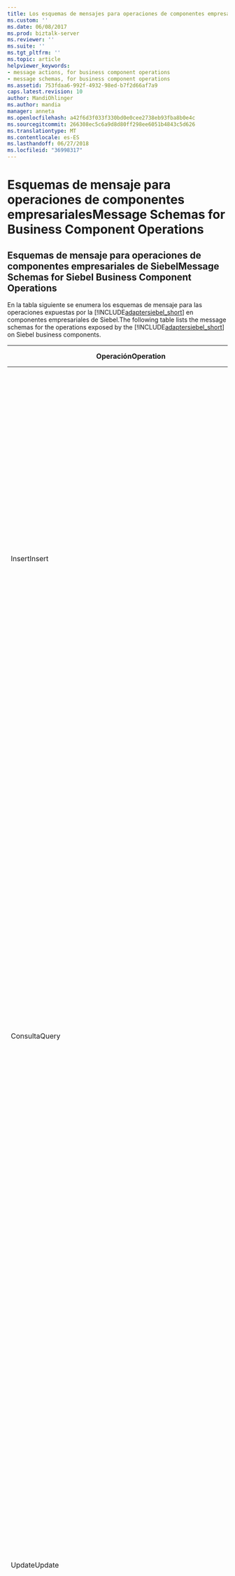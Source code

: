 ```yaml
---
title: Los esquemas de mensajes para operaciones de componentes empresariales | Microsoft Docs
ms.custom: ''
ms.date: 06/08/2017
ms.prod: biztalk-server
ms.reviewer: ''
ms.suite: ''
ms.tgt_pltfrm: ''
ms.topic: article
helpviewer_keywords:
- message actions, for business component operations
- message schemas, for business component operations
ms.assetid: 753fdaa6-992f-4932-98ed-b7f2d66af7a9
caps.latest.revision: 10
author: MandiOhlinger
ms.author: mandia
manager: anneta
ms.openlocfilehash: a42f6d3f033f330bd0e0cee2738eb93fba8b0e4c
ms.sourcegitcommit: 266308ec5c6a9d8d80ff298ee6051b4843c5d626
ms.translationtype: MT
ms.contentlocale: es-ES
ms.lasthandoff: 06/27/2018
ms.locfileid: "36998317"
---
```

# <a name="message-schemas-for-business-component-operations"></a><span data-ttu-id="1d5eb-102">Esquemas de mensaje para operaciones de componentes empresariales</span><span class="sxs-lookup"><span data-stu-id="1d5eb-102">Message Schemas for Business Component Operations</span></span>
## <a name="message-schemas-for-siebel-business-component-operations"></a><span data-ttu-id="1d5eb-103">Esquemas de mensaje para operaciones de componentes empresariales de Siebel</span><span class="sxs-lookup"><span data-stu-id="1d5eb-103">Message Schemas for Siebel Business Component Operations</span></span>  
 <span data-ttu-id="1d5eb-104">En la tabla siguiente se enumera los esquemas de mensaje para las operaciones expuestas por la [!INCLUDE[adaptersiebel_short](../../includes/adaptersiebel-short-md.md)] en componentes empresariales de Siebel.</span><span class="sxs-lookup"><span data-stu-id="1d5eb-104">The following table lists the message schemas for the operations exposed by the [!INCLUDE[adaptersiebel_short](../../includes/adaptersiebel-short-md.md)] on Siebel business components.</span></span>  


|            <span data-ttu-id="1d5eb-105">Operación</span><span class="sxs-lookup"><span data-stu-id="1d5eb-105">Operation</span></span>            |                                                                                                                                                                                                                                                                                                                                                                                                                                                                                                                                                                                                                                                                                                                                                                                                                                                                                                                                                                                                                                                                                                                                                                                                                                                                                                                                                                                                                                                                                                  <span data-ttu-id="1d5eb-106">Operaciones de recepción de estructuras de mensajes para IDOC</span><span class="sxs-lookup"><span data-stu-id="1d5eb-106">XML Structure</span></span>                                                                                                                                                                                                                                                                                                                                                                                                                                                                                                                                                                                                                                                                                                                                                                                                                                                                                                                                                                                                                                                                                                                                                                                                                                                                                                                                                                                                                                                                                                   |                                                                                                                                                                                                                                                                                                                                                                                                                                                                                                                                                                                                                                                                                                                                                                          <span data-ttu-id="1d5eb-107">Descripción</span><span class="sxs-lookup"><span data-stu-id="1d5eb-107">Description</span></span>                                                                                                                                                                                                                                                                                                                                                                                                                                                                                                                                                                                                                                                                                                                                                                          |
|---------------------------------|------------------------------------------------------------------------------------------------------------------------------------------------------------------------------------------------------------------------------------------------------------------------------------------------------------------------------------------------------------------------------------------------------------------------------------------------------------------------------------------------------------------------------------------------------------------------------------------------------------------------------------------------------------------------------------------------------------------------------------------------------------------------------------------------------------------------------------------------------------------------------------------------------------------------------------------------------------------------------------------------------------------------------------------------------------------------------------------------------------------------------------------------------------------------------------------------------------------------------------------------------------------------------------------------------------------------------------------------------------------------------------------------------------------------------------------------------------------------------------------------------------------------------------------------------------------------------------------------------------------------------------------------------------------------------------------------------------------------------------------------------------------------------------------------------------------------------------------------------------------------------------------------------------------------------------------------------------------------------------------------------------------------------------------------------------------------------------------------------------------------------------------------------------------------------------------------------------------------------------------------------------------------------------------------------------------------------------------------------------------------------------------------------------------------------------------------------------------------------------------------------------------------------------------------------------------------------------------------------------------------------------------------------------------------------------------------------------------------------------------------------------------------------------------------------------------------------------------------------------------------------------------------------------------------------------------------------------------------------------------------------------------|---------------------------------------------------------------------------------------------------------------------------------------------------------------------------------------------------------------------------------------------------------------------------------------------------------------------------------------------------------------------------------------------------------------------------------------------------------------------------------------------------------------------------------------------------------------------------------------------------------------------------------------------------------------------------------------------------------------------------------------------------------------------------------------------------------------------------------------------------------------------------------------------------------------------------------------------------------------------------------------------------------------------------------------------------------------------------------------------------------------------------------------------------------------------------------------------------------------------------------------------------------------------------------------------------------------------------------------------------------------------------------------------------------------------------------------------------------------------------------------------------------------------------------------------------------------|
|             <span data-ttu-id="1d5eb-108">Insert</span><span class="sxs-lookup"><span data-stu-id="1d5eb-108">Insert</span></span>              |                                                                                                                                                                                                                                                                                                                                                                                                                                                                                                                                                                                                                                                                                                                                                                                                           <span data-ttu-id="1d5eb-109">Insertar el mensaje:</span><span class="sxs-lookup"><span data-stu-id="1d5eb-109">Insert message:</span></span><br /><br /> `<Insert xmlns="[VERSION]/BusinessObjects/[BO]/[BC]/Operation">   <ArrayOf[BC]InsertRecord>     <[BC]InsertRecord>       <[FIELD1_NAME]>value1</[FIELD1_NAME]>       <[FIELD2_NAME]>value2</[FIELD2_NAME]>       …     </[BC]InsertRecord>     …   </ArrayOf[BC]InsertRecord> </Insert>`<br /><br /> <span data-ttu-id="1d5eb-110">[Versión] = la cadena de versión de mensaje; Por ejemplo, "<http://Microsoft.LobServices.Siebel/2007/03>".</span><span class="sxs-lookup"><span data-stu-id="1d5eb-110">[VERSION] = The message version string; for example, "<http://Microsoft.LobServices.Siebel/2007/03>".</span></span><br /><br /> <span data-ttu-id="1d5eb-111">[BO] = nombre del objeto comercial; Por ejemplo, la cuenta.</span><span class="sxs-lookup"><span data-stu-id="1d5eb-111">[BO] = Name of the business object; for example, Account.</span></span><br /><br /> <span data-ttu-id="1d5eb-112">[BC] = nombre del componente empresarial; Por ejemplo, la cuenta.</span><span class="sxs-lookup"><span data-stu-id="1d5eb-112">[BC] = Name of the business component; for example, Account.</span></span><br /><br /> <span data-ttu-id="1d5eb-113">[FIELD1_NAME] = nombre de campo del componente de negocio; Por ejemplo, Account_x0020_Status.</span><span class="sxs-lookup"><span data-stu-id="1d5eb-113">[FIELD1_NAME] = Business component field name; for example, Account_x0020_Status.</span></span><br /><br /> <span data-ttu-id="1d5eb-114">Insertar el mensaje de respuesta:</span><span class="sxs-lookup"><span data-stu-id="1d5eb-114">Insert response message:</span></span><br /><br /> `<InsertResponset xmlns="[VERSION]/BusinessObjects/[BO]/[BC]/Operation">   <InsertResult>      <string xmlns="http://schemas.microsoft.com/2003/10/Serialization/Arrays">[ID1]</string>      <string xmlns="http://schemas.microsoft.com/2003/10/Serialization/Arrays">[ID2]</string>      …   </InsertResult> </InsertResponse>`<br /><br /> <span data-ttu-id="1d5eb-115">[Versión] = la cadena de versión de mensaje; Por ejemplo, "<http://Microsoft.LobServices.Siebel/2007/03>"</span><span class="sxs-lookup"><span data-stu-id="1d5eb-115">[VERSION] = The message version string; for example, "<http://Microsoft.LobServices.Siebel/2007/03>"</span></span><br /><br /> <span data-ttu-id="1d5eb-116">[BO] = nombre del objeto comercial; Por ejemplo, la cuenta.</span><span class="sxs-lookup"><span data-stu-id="1d5eb-116">[BO] = Name of the business object; for example, Account.</span></span><br /><br /> <span data-ttu-id="1d5eb-117">[BC] = nombre del componente empresarial; Por ejemplo, la cuenta.</span><span class="sxs-lookup"><span data-stu-id="1d5eb-117">[BC] = Name of the business component; for example, Account.</span></span><br /><br /> <span data-ttu-id="1d5eb-118">[ID] = Id. de registro; Por ejemplo, 42 6ODBL.</span><span class="sxs-lookup"><span data-stu-id="1d5eb-118">[ID] = Record ID; for example, 42-6ODBL.</span></span>                                                                                                                                                                                                                                                                                                                                                                                                                                                                                                                                                                                                                                                                                                                                                                                                            |                                                                                                                                                                                                                                                                                                                                                                                                                                                                                                                                                                       <span data-ttu-id="1d5eb-119">Inserta uno o más registros en un componente empresarial.</span><span class="sxs-lookup"><span data-stu-id="1d5eb-119">Inserts one or more records into a business component.</span></span><br /><br /> <span data-ttu-id="1d5eb-120">La respuesta contiene el registro de los identificadores de todos los registros insertados.</span><span class="sxs-lookup"><span data-stu-id="1d5eb-120">The response contains the record IDs of all records inserted.</span></span><br /><br /> <span data-ttu-id="1d5eb-121">Si al menos una inserción se realiza correctamente, se produce ninguna excepción y la respuesta contendrá los identificadores de los registros insertados correctamente.</span><span class="sxs-lookup"><span data-stu-id="1d5eb-121">If at least one insertion is successful, then no exception is thrown and the response will contain the IDs of the successfully inserted records.</span></span> <span data-ttu-id="1d5eb-122">Sin embargo, si todas las inserciones se producen errores, se iniciará una excepción (XmlReaderParsingException o TargetSystemException).</span><span class="sxs-lookup"><span data-stu-id="1d5eb-122">However, if all insertions fail, an exception will be thrown (XmlReaderParsingException or TargetSystemException).</span></span>                                                                                                                                                                                                                                                                                                                                                                                                                                                                                                                                                                        |
|              <span data-ttu-id="1d5eb-123">Consulta</span><span class="sxs-lookup"><span data-stu-id="1d5eb-123">Query</span></span>              |                                                                                                                                                                                                                                                                                                                                                                                                                                                                                                                                                                                                                     <span data-ttu-id="1d5eb-124">Mensaje de consulta:</span><span class="sxs-lookup"><span data-stu-id="1d5eb-124">Query message:</span></span><br /><br /> `<Query xmlns="[VERSION]/BusinessObjects/[BO]/[BC]/Operation">   <ViewMode>[View_mode]</ViewMode>   <[BC]QueryInputRecord>     <SearchExpr>[Search_expr]</SearchExpr>     <SortSpec>Sort_spec</SortSpec>     <QueryFields>       <string xmlns="http://schemas.microsoft.com/2003/10/Serialization/Arrays">[Field1_name]</string>       <string xmlns="http://schemas.microsoft.com/2003/10/Serialization/Arrays">[Field2_name]</string>       …     </QueryFields>   </[BC]QueryInputRecord> </Query>`<br /><br /> <span data-ttu-id="1d5eb-125">[Versión] = la cadena de versión de mensaje; Por ejemplo, "<http://Microsoft.LobServices.Siebel/2007/03>".</span><span class="sxs-lookup"><span data-stu-id="1d5eb-125">[VERSION] = The message version string; for example, "<http://Microsoft.LobServices.Siebel/2007/03>".</span></span><br /><br /> <span data-ttu-id="1d5eb-126">[View_mode] = modo de vista para aplicar.</span><span class="sxs-lookup"><span data-stu-id="1d5eb-126">[View_mode] = View mode to apply.</span></span> <span data-ttu-id="1d5eb-127">Se trata de un parámetro opcional.</span><span class="sxs-lookup"><span data-stu-id="1d5eb-127">This is an optional parameter.</span></span> <span data-ttu-id="1d5eb-128">Consulte la documentación de Siebel para obtener una explicación de los valores posibles.</span><span class="sxs-lookup"><span data-stu-id="1d5eb-128">See the Siebel documentation for an explanation of possible values.</span></span><br /><br /> <span data-ttu-id="1d5eb-129">[Search_expr] = la expresión de búsqueda de Siebel; Por ejemplo, [nombre], como "3Com\*".</span><span class="sxs-lookup"><span data-stu-id="1d5eb-129">[Search_expr] = Siebel search expression; for example, [Name] LIKE “3Com\*”.</span></span><br /><br /> <span data-ttu-id="1d5eb-130">[Sort_spec] = especificación de ordenación de Siebel; Por ejemplo, nombre (DESC), ubicación.</span><span class="sxs-lookup"><span data-stu-id="1d5eb-130">[Sort_spec] = Siebel sort specification; for example, Name (DESC), Location.</span></span><br /><br /> <span data-ttu-id="1d5eb-131">[FIELD1_NAME] = nombre de campo del componente de negocio; Por ejemplo, el estado de cuenta.</span><span class="sxs-lookup"><span data-stu-id="1d5eb-131">[FIELD1_NAME] = Business component field name; for example, Account Status.</span></span><br /><br /> <span data-ttu-id="1d5eb-132">Mensaje de respuesta de consulta:</span><span class="sxs-lookup"><span data-stu-id="1d5eb-132">Query response message:</span></span><br /><br /> `<QueryResponse xmlns=" [VERSION]/BusinessObjects/[BO]/[BC]/Operation">   <QueryResult>     <[BC]QueryRecord>       <[FIELD1_NAME]>value1</[FIELD1_NAME]>       <[FIELD2_NAME]>value2</[FIELD2_NAME]>       …     </[BC]QueryRecord >   </QueryResult> </QueryResponse>`<br /><br /> <span data-ttu-id="1d5eb-133">[Versión] = la cadena de versión de mensaje; Por ejemplo, "<http://Microsoft.LobServices.Siebel/2007/03>".</span><span class="sxs-lookup"><span data-stu-id="1d5eb-133">[VERSION] = The message version string; for example, "<http://Microsoft.LobServices.Siebel/2007/03>".</span></span><br /><br /> <span data-ttu-id="1d5eb-134">[BO] = nombre del objeto comercial; Por ejemplo, la cuenta.</span><span class="sxs-lookup"><span data-stu-id="1d5eb-134">[BO] = Name of the business object; for example, Account.</span></span><br /><br /> <span data-ttu-id="1d5eb-135">[BC] = nombre del componente empresarial; Por ejemplo, la cuenta.</span><span class="sxs-lookup"><span data-stu-id="1d5eb-135">[BC] = Name of the business component; for example, Account.</span></span><br /><br /> <span data-ttu-id="1d5eb-136">[FIELD1_NAME] = nombre de campo del componente de negocio; Por ejemplo, Account_x0020_Status.</span><span class="sxs-lookup"><span data-stu-id="1d5eb-136">[FIELD1_NAME] = Business component field name; for example, Account_x0020_Status.</span></span>                                                                                                                                                                                                                                                                                                                                                                                                                                                                                                                                                                                                                      |                                                                                                                                                                                                                                                                                                    <span data-ttu-id="1d5eb-137">Consulta a uno o más registros desde el componente empresarial de destino.</span><span class="sxs-lookup"><span data-stu-id="1d5eb-137">Queries one or more records from the target business component.</span></span> <span data-ttu-id="1d5eb-138">La operación de consulta toma los parámetros siguientes:</span><span class="sxs-lookup"><span data-stu-id="1d5eb-138">The Query operation takes the following parameters:</span></span><br /><br /> <span data-ttu-id="1d5eb-139">\<SearchExpr\> todos los registros en el componente empresarial de destino se comparan con la expresión de búsqueda y se devuelven los registros coincidentes.</span><span class="sxs-lookup"><span data-stu-id="1d5eb-139">\<SearchExpr\> All records under the target business component are compared against the search expression and matching records are returned.</span></span><br /><br /> <span data-ttu-id="1d5eb-140">\<SortSpec\> la especificación de ordenación determina el orden en que se devuelven los registros que coinciden con la expresión de búsqueda.</span><span class="sxs-lookup"><span data-stu-id="1d5eb-140">\<SortSpec\> The sort specification determines the order in which records that match the search expression are returned.</span></span> <span data-ttu-id="1d5eb-141">Este parámetro es opcional.</span><span class="sxs-lookup"><span data-stu-id="1d5eb-141">This parameter is optional.</span></span><br /><br /> <span data-ttu-id="1d5eb-142">\<QueryFields\> una lista de nombres de campo que especifica los campos del componente empresarial de destino que se debe recuperar mediante la operación de consulta.</span><span class="sxs-lookup"><span data-stu-id="1d5eb-142">\<QueryFields\> A list of field names that specifies the fields in the target business component that should be retrieved by the query operation.</span></span> <span data-ttu-id="1d5eb-143">Solo los campos de esta lista se devuelven en cada registro.</span><span class="sxs-lookup"><span data-stu-id="1d5eb-143">Only the fields in this list are returned in each record.</span></span> <span data-ttu-id="1d5eb-144">Cada campo debe especificarse con el nombre original del campo del componente empresarial, no el nombre de codificación XML; Por ejemplo, "First Name" en lugar de "First_x0032_Name".</span><span class="sxs-lookup"><span data-stu-id="1d5eb-144">Each field should be specified by using the original name of the field in the business component, not the XML-encoded name; for example, "First Name" instead of "First_x0032_Name".</span></span> <span data-ttu-id="1d5eb-145">Este parámetro es opcional.</span><span class="sxs-lookup"><span data-stu-id="1d5eb-145">This parameter is optional.</span></span> <span data-ttu-id="1d5eb-146">Si no se especifican los campos de consulta, se devuelven todos los campos.</span><span class="sxs-lookup"><span data-stu-id="1d5eb-146">If query fields are not specified, then all fields are returned.</span></span>                                                                                                                                                                                                                                                                                                    |
|             <span data-ttu-id="1d5eb-147">Update</span><span class="sxs-lookup"><span data-stu-id="1d5eb-147">Update</span></span>              |                                                                                                                                                                                                                                                                                                                                                                                                                                                                                                                                                                                                                                 <span data-ttu-id="1d5eb-148">Mensaje de actualización:</span><span class="sxs-lookup"><span data-stu-id="1d5eb-148">Update message:</span></span><br /><br /> `<Update xmlns="[VERSION]/BusinessObjects/[BO]/[BC]/Operation">   <ViewMode>[View_mode]</ViewMode>   <ArrayOf[BC]UpdateRecord>     <[BC]UpdateRecord>       <[FIELD1_NAME]>value1</[FIELD1_NAME]>       <[FIELD2_NAME]>value2</[FIELD2_NAME]>       …       <Id>[Record_ID]</Id>     </[BC]UpdateRecord>     …   </ArrayOf[BC]UpdateRecord> </Update>`<br /><br /> <span data-ttu-id="1d5eb-149">[Versión] = la cadena de versión de mensaje; Por ejemplo, "<http://Microsoft.LobServices.Siebel/2007/03>".</span><span class="sxs-lookup"><span data-stu-id="1d5eb-149">[VERSION] = The message version string; for example, "<http://Microsoft.LobServices.Siebel/2007/03>".</span></span><br /><br /> <span data-ttu-id="1d5eb-150">[BO] = nombre del objeto comercial; Por ejemplo, la cuenta.</span><span class="sxs-lookup"><span data-stu-id="1d5eb-150">[BO] = Name of the business object; for example, Account.</span></span><br /><br /> <span data-ttu-id="1d5eb-151">[BC] = nombre del componente empresarial; Por ejemplo, la cuenta.</span><span class="sxs-lookup"><span data-stu-id="1d5eb-151">[BC] = Name of the business component; for example, Account.</span></span><br /><br /> <span data-ttu-id="1d5eb-152">[View_mode] = modo de vista que se aplicará al consultar los registros que deben actualizarse.</span><span class="sxs-lookup"><span data-stu-id="1d5eb-152">[View_mode] = View mode to apply when querying the records that need to be updated.</span></span> <span data-ttu-id="1d5eb-153">Se trata de un parámetro opcional.</span><span class="sxs-lookup"><span data-stu-id="1d5eb-153">This is an optional parameter.</span></span> <span data-ttu-id="1d5eb-154">Consulte la documentación de Siebel para obtener una explicación de los valores posibles.</span><span class="sxs-lookup"><span data-stu-id="1d5eb-154">See the Siebel documentation for an explanation of possible values.</span></span><br /><br /> <span data-ttu-id="1d5eb-155">[FIELD1_NAME] = nombre de campo del componente de negocio; Por ejemplo, Account_x0020_Status.</span><span class="sxs-lookup"><span data-stu-id="1d5eb-155">[FIELD1_NAME] = Business component field name; for example, Account_x0020_Status.</span></span><br /><br /> <span data-ttu-id="1d5eb-156">[Record_ID] = Id. de registro de un registro a actualizarse; Por ejemplo, 42 60DBL.</span><span class="sxs-lookup"><span data-stu-id="1d5eb-156">[Record_ID] = Record ID of a record to be updated; for example, 42-60DBL.</span></span><br /><br /> <span data-ttu-id="1d5eb-157">Mensaje de respuesta de actualización:</span><span class="sxs-lookup"><span data-stu-id="1d5eb-157">Update response message:</span></span><br /><br /> `<UpdateResponse xmlns="[VERSION]/BusinessObjects/[BO]/[BC]/Operation">   <UpdateResult>     <string xmlns="http://schemas.microsoft.com/2003/10/Serialization/Arrays">[ID1]</string>     <string xmlns="http://schemas.microsoft.com/2003/10/Serialization/Arrays">[ID2]</string>     …   </UpdateResult> </UpdateResponse>`<br /><br /> <span data-ttu-id="1d5eb-158">[Versión] = la cadena de versión de mensaje; Por ejemplo, "<http://Microsoft.LobServices.Siebel/2007/03>".</span><span class="sxs-lookup"><span data-stu-id="1d5eb-158">[VERSION] = The message version string; for example, "<http://Microsoft.LobServices.Siebel/2007/03>".</span></span><br /><br /> <span data-ttu-id="1d5eb-159">[BO] = nombre del objeto comercial; Por ejemplo, la cuenta.</span><span class="sxs-lookup"><span data-stu-id="1d5eb-159">[BO] = Name of the business object; for example, Account.</span></span><br /><br /> <span data-ttu-id="1d5eb-160">[BC] = nombre del componente empresarial; Por ejemplo, la cuenta.</span><span class="sxs-lookup"><span data-stu-id="1d5eb-160">[BC] = Name of the business component; for example, Account.</span></span><br /><br /> <span data-ttu-id="1d5eb-161">[ID] = Id. de registro; Por ejemplo, 42 6ODBL.</span><span class="sxs-lookup"><span data-stu-id="1d5eb-161">[ID] = Record ID; for example, 42-6ODBL.</span></span>                                                                                                                                                                                                                                                                                                                                                                                                                                                                                                                                                                                                                                  |                                                                                                                                                                                                                                                                                                                                                                                                                                                                               <span data-ttu-id="1d5eb-162">Actualice uno o más registros especificados por una lista de los registros de actualización.</span><span class="sxs-lookup"><span data-stu-id="1d5eb-162">Update one or more records specified by a list of update records.</span></span><br /><br /> <span data-ttu-id="1d5eb-163">Cada registro de actualización contiene una lista de los campos que se actualizarán y una sola, obligatoria \<Id\> elemento que identifica el registro que se puede actualizar.</span><span class="sxs-lookup"><span data-stu-id="1d5eb-163">Each update record contains a list of the fields to be updated and a single, mandatory \<Id\> element that identifies the record to be updated.</span></span><br /><br /> <span data-ttu-id="1d5eb-164">La respuesta contiene una lista del registro de todos los registros actualizados.</span><span class="sxs-lookup"><span data-stu-id="1d5eb-164">The response contains a list of the record IDs of all of the records updated.</span></span><br /><br /> <span data-ttu-id="1d5eb-165">Si al menos una actualización se realiza correctamente, se produce ninguna excepción y la respuesta contendrá los identificadores de los registros se actualizó correctamente.</span><span class="sxs-lookup"><span data-stu-id="1d5eb-165">If at least one update is successful, then no exception is thrown and the response will contain the IDs of the successfully updated records.</span></span> <span data-ttu-id="1d5eb-166">Sin embargo, si se produce un error en todas las actualizaciones, se iniciará una excepción (XmlReaderParsingException o TargetSystemException).</span><span class="sxs-lookup"><span data-stu-id="1d5eb-166">However, if all updates fail, an exception will be thrown (XmlReaderParsingException or TargetSystemException).</span></span>                                                                                                                                                                                                                                                                                                                                                                                                                                                                                |
|             <span data-ttu-id="1d5eb-167">DELETE</span><span class="sxs-lookup"><span data-stu-id="1d5eb-167">Delete</span></span>              |                                                                                                                                                                                                                                                                                                                                                                                                                                                                                                                                                                                                                                               <span data-ttu-id="1d5eb-168">Eliminar mensaje:</span><span class="sxs-lookup"><span data-stu-id="1d5eb-168">Delete message:</span></span><br /><br /> `<Delete xmlns="[VERSION]/BusinessObjects/[BO]/[BC]/Operation">   <ViewMode>[View_mode]</ViewMode>   <Id>     <string xmlns="http://schemas.microsoft.com/2003/10/Serialization/Arrays">[ID1]</string>     <string xmlns="http://schemas.microsoft.com/2003/10/Serialization/Arrays">[ID2]</string>     …   </Id>   <SearchExpr>Search_expr</SearchExpr> </Delete>`<br /><br /> <span data-ttu-id="1d5eb-169">[Versión] = la cadena de versión de mensaje; Por ejemplo, "<http://Microsoft.LobServices.Siebel/2007/03>".</span><span class="sxs-lookup"><span data-stu-id="1d5eb-169">[VERSION] = The message version string; for example, "<http://Microsoft.LobServices.Siebel/2007/03>".</span></span><br /><br /> <span data-ttu-id="1d5eb-170">[BO] = nombre del objeto comercial; Por ejemplo, la cuenta.</span><span class="sxs-lookup"><span data-stu-id="1d5eb-170">[BO] = Name of the business object; for example, Account.</span></span><br /><br /> <span data-ttu-id="1d5eb-171">[BC] = nombre del componente empresarial; Por ejemplo, la cuenta.</span><span class="sxs-lookup"><span data-stu-id="1d5eb-171">[BC] = Name of the business component; for example, Account.</span></span><br /><br /> <span data-ttu-id="1d5eb-172">[View_mode] = modo de vista que se aplicará al consultar los registros que deben eliminarse.</span><span class="sxs-lookup"><span data-stu-id="1d5eb-172">[View_mode] = View mode to apply when querying the records that need to be deleted.</span></span> <span data-ttu-id="1d5eb-173">Se trata de un parámetro opcional.</span><span class="sxs-lookup"><span data-stu-id="1d5eb-173">This is an optional parameter.</span></span> <span data-ttu-id="1d5eb-174">Consulte la documentación de Siebel para obtener una explicación de los valores posibles.</span><span class="sxs-lookup"><span data-stu-id="1d5eb-174">See the Siebel documentation for an explanation of possible values.</span></span><br /><br /> <span data-ttu-id="1d5eb-175">[ID] = Id. de registro; Por ejemplo, 42 6ODBL.</span><span class="sxs-lookup"><span data-stu-id="1d5eb-175">[ID] = Record ID; for example, 42-6ODBL.</span></span><br /><br /> <span data-ttu-id="1d5eb-176">Search_expr = expresión de búsqueda de Siebel; Por ejemplo, [nombre], como "3Com\*".</span><span class="sxs-lookup"><span data-stu-id="1d5eb-176">Search_expr = Siebel search expression; for example, [Name] LIKE “3Com\*”.</span></span><br /><br /> <span data-ttu-id="1d5eb-177">Eliminar el mensaje de respuesta</span><span class="sxs-lookup"><span data-stu-id="1d5eb-177">Delete response message</span></span><br /><br /> `<DeleteResponse xmlns="[VERSION]/BusinessObjects/[BO]/[BC]/Operation">   <DeleteResult>     <string xmlns="http://schemas.microsoft.com/2003/10/Serialization/Arrays">[ID1]</string>     <string xmlns="http://schemas.microsoft.com/2003/10/Serialization/Arrays">[ID2]</string>     …   </DeleteResult> </DeleteResponse>`<br /><br /> <span data-ttu-id="1d5eb-178">[Versión] = la cadena de versión de mensaje; Por ejemplo, "<http://Microsoft.LobServices.Siebel/2007/03>".</span><span class="sxs-lookup"><span data-stu-id="1d5eb-178">[VERSION] = The message version string; for example, "<http://Microsoft.LobServices.Siebel/2007/03>".</span></span><br /><br /> <span data-ttu-id="1d5eb-179">[BO] = nombre del objeto comercial; Por ejemplo, la cuenta.</span><span class="sxs-lookup"><span data-stu-id="1d5eb-179">[BO] = Name of the business object; for example, Account.</span></span><br /><br /> <span data-ttu-id="1d5eb-180">[BC] = nombre del componente empresarial; Por ejemplo, la cuenta.</span><span class="sxs-lookup"><span data-stu-id="1d5eb-180">[BC] = Name of the business component; for example, Account.</span></span><br /><br /> <span data-ttu-id="1d5eb-181">[ID] = Id. de registro; Por ejemplo, 42 6ODBL.</span><span class="sxs-lookup"><span data-stu-id="1d5eb-181">[ID] = Record ID; for example, 42-6ODBL.</span></span>                                                                                                                                                                                                                                                                                                                                                                                                                                                                                                                                                                                                                                                |                                                                                                                                                                                                                                                                                                                                                                                                                                                                 <span data-ttu-id="1d5eb-182">Eliminar uno o varios de los registros que coincidan con un conjunto de identificadores de registro o una expresión de búsqueda.</span><span class="sxs-lookup"><span data-stu-id="1d5eb-182">Delete one or more records matching a set of record IDs or a search expression.</span></span><br /><br /> <span data-ttu-id="1d5eb-183">**Importante:** la operación de eliminación toma una expresión de búsqueda o un conjunto de identificadores de registro.</span><span class="sxs-lookup"><span data-stu-id="1d5eb-183">**Important:** The Delete operation takes either a search expression or a set of record IDs.</span></span> <span data-ttu-id="1d5eb-184">No se puede especificar ambos parámetros en la misma operación de eliminación.</span><span class="sxs-lookup"><span data-stu-id="1d5eb-184">You cannot specify both parameters in the same Delete operation.</span></span><br /><br /> <span data-ttu-id="1d5eb-185">La respuesta contiene una lista del registro de Id. de todas las filas eliminadas.</span><span class="sxs-lookup"><span data-stu-id="1d5eb-185">The response contains a list of the record IDs of all of the rows deleted.</span></span><br /><br /> <span data-ttu-id="1d5eb-186">Si al menos una eliminación se realiza correctamente, se produce ninguna excepción y la respuesta contendrá los identificadores de los registros se eliminó correctamente.</span><span class="sxs-lookup"><span data-stu-id="1d5eb-186">If at least one deletion is successful, then no exception is thrown and the response will contain the IDs of the successfully deleted records.</span></span> <span data-ttu-id="1d5eb-187">Sin embargo, si se produce un error en todas las eliminaciones, se iniciará una excepción (XmlReaderParsingException o TargetSystemException).</span><span class="sxs-lookup"><span data-stu-id="1d5eb-187">However, if all deletions fail, an exception will be thrown (XmlReaderParsingException or TargetSystemException).</span></span>                                                                                                                                                                                                                                                                                                                                                                                                                                                                 |
|            <span data-ttu-id="1d5eb-188">Asociar</span><span class="sxs-lookup"><span data-stu-id="1d5eb-188">Associate</span></span>            |                                                                                                                                                                                                                                                                                                                                                                                                                                                                   <span data-ttu-id="1d5eb-189">Asociar el mensaje:</span><span class="sxs-lookup"><span data-stu-id="1d5eb-189">Associate message:</span></span><br /><br /> `<Associate xmlns="[VERSION]/BusinessObjects/[BO]/[BC]/Operation">   <ViewMode>[View_mode]</ViewMode>   <ParentSearchExpr>Par_search</ParentSearchExpr>   <ParentMVGField>Field_name</ParentMVGField>   <ChildSearchExpr>Chld_search</ChildSearchExpr> </Associate>`<br /><br /> <span data-ttu-id="1d5eb-190">[Versión] = la cadena de versión de mensaje; Por ejemplo, "<http://Microsoft.LobServices.Siebel/2007/03>".</span><span class="sxs-lookup"><span data-stu-id="1d5eb-190">[VERSION] = The message version string; for example, "<http://Microsoft.LobServices.Siebel/2007/03>".</span></span><br /><br /> <span data-ttu-id="1d5eb-191">[BO] = nombre del objeto comercial; Por ejemplo, la cuenta.</span><span class="sxs-lookup"><span data-stu-id="1d5eb-191">[BO] = Name of the business object; for example, Account.</span></span><br /><br /> <span data-ttu-id="1d5eb-192">[BC] = nombre del componente empresarial; Por ejemplo, la cuenta.</span><span class="sxs-lookup"><span data-stu-id="1d5eb-192">[BC] = Name of the business component; for example, Account.</span></span><br /><br /> <span data-ttu-id="1d5eb-193">[View_mode] = modo de vista que se aplicará a la consulta para los registros de componentes empresariales primarios y secundarios.</span><span class="sxs-lookup"><span data-stu-id="1d5eb-193">[View_mode] = View mode to apply to the query for parent and child business component records.</span></span> <span data-ttu-id="1d5eb-194">Si se especifica un valor, ese valor se aplicará a la búsqueda del elemento primario y la búsqueda del elemento secundario.</span><span class="sxs-lookup"><span data-stu-id="1d5eb-194">If a value is specified, that value will be applied to both the parent search and the child search.</span></span> <span data-ttu-id="1d5eb-195">Es un argumento opcional.</span><span class="sxs-lookup"><span data-stu-id="1d5eb-195">This is an optional argument.</span></span> <span data-ttu-id="1d5eb-196">Para obtener una explicación de los valores posibles, consulte la documentación de Siebel.</span><span class="sxs-lookup"><span data-stu-id="1d5eb-196">For an explanation of possible values, see the Siebel documentation.</span></span><br /><br /> <span data-ttu-id="1d5eb-197">[Par_search] = registro de componente de negocio de exactamente un elemento primario; de coincidencia de expresión de búsqueda Por ejemplo, [Id] como AB-12345.</span><span class="sxs-lookup"><span data-stu-id="1d5eb-197">[Par_search] = Search expression matching exactly one parent business component record; for example, [Id] LIKE AB-12345.</span></span><br /><br /> <span data-ttu-id="1d5eb-198">[Chld_search] = registro de los componentes empresariales de exactamente un elemento secundario que se asociará con el registro del componente empresarial primario; de coincidencia de expresión de búsqueda Por ejemplo, [Id], como CD-12345.</span><span class="sxs-lookup"><span data-stu-id="1d5eb-198">[Chld_search] = Search expression matching exactly one child business component record that will be associated with the parent business component record; for example, [Id] LIKE CD-12345.</span></span><br /><br /> <span data-ttu-id="1d5eb-199">[Nombre_de_campo] = nombre del campo de grupo de varios valores del componente empresarial primario; Por ejemplo, ' factura a First Name' en el componente de negocio de la cuenta.</span><span class="sxs-lookup"><span data-stu-id="1d5eb-199">[Field_name] = Multi-value group field name of the parent business component; for example, 'Bill To First Name' in the Account business component.</span></span><br /><br /> <span data-ttu-id="1d5eb-200">Asociar el mensaje de respuesta:</span><span class="sxs-lookup"><span data-stu-id="1d5eb-200">Associate response message:</span></span><br /><br /> `<AssociateResponse xmlns="[VERSION]/BusinessObjects/[BO]/[BC]/Operation">   <AssociateResult>     <ChildID>[CHILD_ID]</ChildID>     <ParentID>[PARENT_ID]</ParentID>   </AssociateResult> </AssociateResponse>`<br /><br /> <span data-ttu-id="1d5eb-201">[Versión] = la cadena de versión de mensaje; Por ejemplo, "<http://Microsoft.LobServices.Siebel/2007/03>".</span><span class="sxs-lookup"><span data-stu-id="1d5eb-201">[VERSION] = The message version string; for example, "<http://Microsoft.LobServices.Siebel/2007/03>".</span></span><br /><br /> <span data-ttu-id="1d5eb-202">[BO] = nombre del objeto comercial; Por ejemplo, la cuenta.</span><span class="sxs-lookup"><span data-stu-id="1d5eb-202">[BO] = Name of the business object; for example, Account.</span></span><br /><br /> <span data-ttu-id="1d5eb-203">[BC] = nombre del componente empresarial; Por ejemplo, la cuenta.</span><span class="sxs-lookup"><span data-stu-id="1d5eb-203">[BC] = Name of the business component; for example, Account.</span></span><br /><br /> <span data-ttu-id="1d5eb-204">[CHILD_ID] = Id. de registro secundario; Por ejemplo, 42 6ODBL.</span><span class="sxs-lookup"><span data-stu-id="1d5eb-204">[CHILD_ID] = Child Record ID; for example, 42-6ODBL.</span></span><br /><br /> <span data-ttu-id="1d5eb-205">[PARENT_ID] = Id. de registro primario; Por ejemplo, 42 6ODBL.</span><span class="sxs-lookup"><span data-stu-id="1d5eb-205">[PARENT_ID] = Parent Record ID; for example, 42-6ODBL.</span></span>                                                                                                                                                                                                                                                                                                                                                                                                                                                                    |                                                                                                                                                                                                                                  <span data-ttu-id="1d5eb-206">La operación de asociación se expone solo para los componentes empresariales con los campos de grupo de varios valores (MVG).</span><span class="sxs-lookup"><span data-stu-id="1d5eb-206">The Associate operation is surfaced only for business components with multi-value group (MVG) fields.</span></span> <span data-ttu-id="1d5eb-207">Asocian a registros mediante la especificación de las expresiones de búsqueda para el elemento primario y secundario.</span><span class="sxs-lookup"><span data-stu-id="1d5eb-207">It associates records by specifying search expressions for parent and child records.</span></span><br /><br /> <span data-ttu-id="1d5eb-208">La operación de asociación:</span><span class="sxs-lookup"><span data-stu-id="1d5eb-208">The Associate operation:</span></span><br /><br /> <span data-ttu-id="1d5eb-209">-Asocia un registro de componente empresarial primario seleccionado con un registro de componente de negocio secundarios seleccionados</span><span class="sxs-lookup"><span data-stu-id="1d5eb-209">- Associates a selected parent business component record with one selected child business component record</span></span><br /><br /> <span data-ttu-id="1d5eb-210">-Establece una asociación 1:1.</span><span class="sxs-lookup"><span data-stu-id="1d5eb-210">- Establishes a 1:1 association.</span></span> <span data-ttu-id="1d5eb-211">un registro principal se asociará con el registro de un elemento secundario</span><span class="sxs-lookup"><span data-stu-id="1d5eb-211">one parent record will be associated with one child record</span></span><br /><br /> <span data-ttu-id="1d5eb-212">-Las asociaciones de 1:1 varios deben realizarse para una asociación 1: n y varias asociaciones de 1: n deben realizarse para una asociación de m: n</span><span class="sxs-lookup"><span data-stu-id="1d5eb-212">- Multiple 1:1 associations should be made for a 1:N association and multiple 1:N associations should be made for a M:N association</span></span><br /><br /> <span data-ttu-id="1d5eb-213">Tenga en cuenta:</span><span class="sxs-lookup"><span data-stu-id="1d5eb-213">Please note:</span></span><br /><br /> <span data-ttu-id="1d5eb-214">La expresión de búsqueda principal debe coincidir con un registro único en la tabla primaria.</span><span class="sxs-lookup"><span data-stu-id="1d5eb-214">The parent search expression must match a unique record in the parent table.</span></span><br /><br /> <span data-ttu-id="1d5eb-215">La expresión de búsqueda secundaria debe coincidir con un registro único en la tabla secundaria.</span><span class="sxs-lookup"><span data-stu-id="1d5eb-215">The child search expression must match a unique record in the child table.</span></span><br /><br /> <span data-ttu-id="1d5eb-216">El valor devuelto contiene el identificador de registro de la fila secundaria asociada y el identificador de registro de la fila primaria asociada.</span><span class="sxs-lookup"><span data-stu-id="1d5eb-216">The return value contains the record ID of the associated child row and the record ID of the associated parent row.</span></span> <span data-ttu-id="1d5eb-217">Si la expresión de búsqueda del elemento primario o la expresión de búsqueda secundaria devuelve más de un registro coincidente, se producirá una excepción.</span><span class="sxs-lookup"><span data-stu-id="1d5eb-217">If the parent search expression or the child search expression returns more than one matching record, an exception will be thrown.</span></span>                                                                                                                                                                                                                                   |
|           <span data-ttu-id="1d5eb-218">Desasociar</span><span class="sxs-lookup"><span data-stu-id="1d5eb-218">Dissociate</span></span>            |                                                                                                                                                                                                                                                                                                                                                                                                                                                              <span data-ttu-id="1d5eb-219">Desasociar el mensaje:</span><span class="sxs-lookup"><span data-stu-id="1d5eb-219">Dissociate message:</span></span><br /><br /> `<Dissociate xmlns="[VERSION]/BusinessObjects/[BO]/[BC]/Operation">   <ViewMode>[View_mode]</ViewMode>   <ParentSearchExpr>Par_search</ParentSearchExpr>   <ParentMVGField>Field_name</ParentMVGField>   <ChildSearchExpr>Chld_search</ChildSearchExpr> </Dissociate>`<br /><br /> <span data-ttu-id="1d5eb-220">[Versión] = la cadena de versión de mensaje; Por ejemplo, "<http://Microsoft.LobServices.Siebel/2007/03>".</span><span class="sxs-lookup"><span data-stu-id="1d5eb-220">[VERSION] = The message version string; for example, "<http://Microsoft.LobServices.Siebel/2007/03>".</span></span><br /><br /> <span data-ttu-id="1d5eb-221">[BO] = nombre del objeto comercial; Por ejemplo, la cuenta.</span><span class="sxs-lookup"><span data-stu-id="1d5eb-221">[BO] = Name of the business object; for example, Account.</span></span><br /><br /> <span data-ttu-id="1d5eb-222">[BC] = nombre del componente empresarial; Por ejemplo, la cuenta.</span><span class="sxs-lookup"><span data-stu-id="1d5eb-222">[BC] = Name of the business component; for example, Account.</span></span><br /><br /> <span data-ttu-id="1d5eb-223">[View_mode] = modo de vista que se aplicará a la consulta para los registros de componentes empresariales primarios y secundarios.</span><span class="sxs-lookup"><span data-stu-id="1d5eb-223">[View_mode] = View mode to apply to the query for parent and child business component records.</span></span> <span data-ttu-id="1d5eb-224">Si se especifica un valor, ese valor se aplicará a la búsqueda del elemento primario y la búsqueda del elemento secundario.</span><span class="sxs-lookup"><span data-stu-id="1d5eb-224">If a value is specified, that value will be applied to both the parent search and the child search.</span></span> <span data-ttu-id="1d5eb-225">Es un argumento opcional.</span><span class="sxs-lookup"><span data-stu-id="1d5eb-225">This is an optional argument.</span></span> <span data-ttu-id="1d5eb-226">Para obtener una explicación de los valores permitidos, consulte la documentación de Siebel.</span><span class="sxs-lookup"><span data-stu-id="1d5eb-226">For an explanation of permissible values, see the Siebel documentation.</span></span><br /><br /> <span data-ttu-id="1d5eb-227">[Par_search] = registro de componente de negocio de exactamente un elemento primario; de coincidencia de expresión de búsqueda Por ejemplo, [Id] como AB-12345.</span><span class="sxs-lookup"><span data-stu-id="1d5eb-227">[Par_search] = Search expression matching exactly one parent business component record; for example, [Id] LIKE AB-12345.</span></span><br /><br /> <span data-ttu-id="1d5eb-228">[Chld_search] = la búsqueda de coincidencia de expresión secundarios exactamente un componente registro empresarial que analizado se disocie con el registro del componente empresarial primario; Por ejemplo, [Id], como CD-12345.</span><span class="sxs-lookup"><span data-stu-id="1d5eb-228">[Chld_search] = Search expression matching exactly one child business component record that will be dissociated with the parent business component record; for example, [Id] LIKE CD-12345.</span></span><br /><br /> <span data-ttu-id="1d5eb-229">[Nombre_de_campo] = nombre de grupo de varios valores de campo del componente empresarial primario; Por ejemplo, ' factura a First Name' en el componente de negocio de la cuenta.</span><span class="sxs-lookup"><span data-stu-id="1d5eb-229">[Field_name] = Multi-value group fieldname of the parent business component; for example, 'Bill To First Name' in the Account business component.</span></span><br /><br /> <span data-ttu-id="1d5eb-230">Desasociar el mensaje de respuesta:</span><span class="sxs-lookup"><span data-stu-id="1d5eb-230">Dissociate response message:</span></span><br /><br /> `<DissociateResponse xmlns="[VERSION]/BusinessObjects/[BO]/[BC]/Operation">   <DissociateResult>     <ChildID>[CHILD_ID]</ChildID>     <ParentID>[PARENT_ID]</ParentID>   </DissociateResult> </DisocciateResponse>`<br /><br /> <span data-ttu-id="1d5eb-231">[Versión] = la cadena de versión de mensaje; Por ejemplo, "<http://Microsoft.LobServices.Siebel/2007/03>".</span><span class="sxs-lookup"><span data-stu-id="1d5eb-231">[VERSION] = The message version string; for example, "<http://Microsoft.LobServices.Siebel/2007/03>".</span></span><br /><br /> <span data-ttu-id="1d5eb-232">[BO] = nombre del objeto comercial; Por ejemplo, la cuenta.</span><span class="sxs-lookup"><span data-stu-id="1d5eb-232">[BO] = Name of the business object; for example, Account.</span></span><br /><br /> <span data-ttu-id="1d5eb-233">[BC] = nombre del componente empresarial; Por ejemplo, la cuenta.</span><span class="sxs-lookup"><span data-stu-id="1d5eb-233">[BC] = Name of the business component; for example, Account.</span></span><br /><br /> <span data-ttu-id="1d5eb-234">[CHILD_ID] = Id. de registro secundario; Por ejemplo, 42 6ODBL.</span><span class="sxs-lookup"><span data-stu-id="1d5eb-234">[CHILD_ID] = Child Record ID; for example, 42-6ODBL.</span></span><br /><br /> <span data-ttu-id="1d5eb-235">[PARENT_ID] = Id. de registro primario; Por ejemplo, 42 6ODBL.</span><span class="sxs-lookup"><span data-stu-id="1d5eb-235">[PARENT_ID] = Parent Record ID; for example, 42-6ODBL.</span></span>                                                                                                                                                                                                                                                                                                                                                                                                                                                              | <span data-ttu-id="1d5eb-236">La operación de desasociar aparece solo para los componentes empresariales con los campos de grupo de varios valores (MVG).</span><span class="sxs-lookup"><span data-stu-id="1d5eb-236">The Dissociate operation is surfaced only for business components with multi-value group (MVG) fields.</span></span> <span data-ttu-id="1d5eb-237">Anula la asociación de registros mediante la especificación de las expresiones de búsqueda para el elemento primario y secundario.</span><span class="sxs-lookup"><span data-stu-id="1d5eb-237">It dissociates records by specifying search expressions for parent and child records.</span></span><br /><br /> <span data-ttu-id="1d5eb-238">La operación de desasociar:</span><span class="sxs-lookup"><span data-stu-id="1d5eb-238">The Dissociate operation:</span></span><br /><br /> <span data-ttu-id="1d5eb-239">Anula la asociación de un registro de componente empresarial primario seleccionado con un registro de componente de negocio secundarios seleccionados</span><span class="sxs-lookup"><span data-stu-id="1d5eb-239">Dissociates a selected parent business component record with one selected child business component record</span></span><br /><br /> <span data-ttu-id="1d5eb-240">Establece una disociación 1:1.</span><span class="sxs-lookup"><span data-stu-id="1d5eb-240">Establishes a 1:1 dissociation.</span></span> <span data-ttu-id="1d5eb-241">un registro principal se se desasoció con registro de un elemento secundario</span><span class="sxs-lookup"><span data-stu-id="1d5eb-241">one parent record will be dissociated with one child record</span></span><br /><br /> <span data-ttu-id="1d5eb-242">Se deben realizar varias dissociations 1:1 para un disociación 1: n y varios dissociations 1: n deben realizarse para una disociación m: n</span><span class="sxs-lookup"><span data-stu-id="1d5eb-242">Multiple 1:1 dissociations should be made for a 1:N dissociation and multiple 1:N dissociations should be made for a M:N dissociation</span></span><br /><br /> <span data-ttu-id="1d5eb-243">Tenga en cuenta que la expresión de búsqueda secundaria debe coincidir con un único registro entre los registros asociados con los registros primarios que coinciden con la expresión de búsqueda del elemento primario.</span><span class="sxs-lookup"><span data-stu-id="1d5eb-243">Note that the child search expression must match a unique record among the associated records with parent records that match the parent search expression.</span></span><br /><br /> <span data-ttu-id="1d5eb-244">**Importante:** hay una diferencia en la expresión de búsqueda secundaria para asociar y DESASOCIAR las operaciones.</span><span class="sxs-lookup"><span data-stu-id="1d5eb-244">**Important:** There is a difference in the child search expression for ASSOCIATE and DISSOCIATE operations.</span></span> <span data-ttu-id="1d5eb-245">La expresión de búsqueda secundaria en una operación de asociación, busca en todos los registros en el componente empresarial secundario.</span><span class="sxs-lookup"><span data-stu-id="1d5eb-245">In an ASSOCIATE operation, the child search expression searches all records in the child business component.</span></span> <span data-ttu-id="1d5eb-246">En una operación de DESASOCIAR, la expresión de búsqueda secundaria busca solo los registros en el componente empresarial secundario que están asociados con los registros del componente empresarial primario, donde los registros primarios coincide con la expresión de búsqueda del elemento primario.</span><span class="sxs-lookup"><span data-stu-id="1d5eb-246">In a DISSOCIATE operation, the child search expression searches only those records in the child business component that are associated with records in the parent business component, where the parent records match the parent search expression.</span></span><br /><br /> <span data-ttu-id="1d5eb-247">El valor devuelto contiene el identificador de registro del registro secundario disociadas y el identificador de registro del registro primario disociadas.</span><span class="sxs-lookup"><span data-stu-id="1d5eb-247">The return value contains the record ID of the dissociated child record and the record ID of the dissociated parent record.</span></span> <span data-ttu-id="1d5eb-248">Si la expresión de búsqueda del elemento primario o la expresión de búsqueda secundaria devuelve más de un registro coincidente, se producirá una excepción.</span><span class="sxs-lookup"><span data-stu-id="1d5eb-248">If the parent search expression or the child search expression returns more than one matching record, an exception will be thrown.</span></span> |
| <span data-ttu-id="1d5eb-249">Query_[MVG_Child_Business_Comp]</span><span class="sxs-lookup"><span data-stu-id="1d5eb-249">Query_[MVG_Child_Business_Comp]</span></span> | <span data-ttu-id="1d5eb-250">Mensaje Query_ [MVG_Child_Business_Comp]:</span><span class="sxs-lookup"><span data-stu-id="1d5eb-250">Query_[MVG_Child_Business_Comp] message:</span></span><br /><br /> `<Query_[CHILD_BC] xmlns="BusinessObjects/[BO]/[BC]/Operation">   <ViewMode>View_mode</ViewMode>   <ParentSearchExpr>Par_search</ParentSearchExpr>   <ParentMVGField>Field_name</ParentMVGField>   <[CHILD_BC]QueryInputRecord>     <SearchExpr>Chld_search </SearchExpr>     <QueryFields>       <string>field1</string>       <string>field2</string>       …     </QueryFields>   </[CHILD_BC]QueryInputRecord> </Query_[CHILD_BC]>`<br /><br /> <span data-ttu-id="1d5eb-251">[Versión] = la cadena de versión de mensaje; Por ejemplo, "<http://Microsoft.LobServices.Siebel/2007/03>".</span><span class="sxs-lookup"><span data-stu-id="1d5eb-251">[VERSION] = The message version string; for example, "<http://Microsoft.LobServices.Siebel/2007/03>".</span></span><br /><br /> <span data-ttu-id="1d5eb-252">[BO] = nombre del objeto comercial; Por ejemplo, la cuenta.</span><span class="sxs-lookup"><span data-stu-id="1d5eb-252">[BO] = Name of the business object; for example, Account.</span></span><br /><br /> <span data-ttu-id="1d5eb-253">[BC] = nombre del componente empresarial; Por ejemplo, la cuenta.</span><span class="sxs-lookup"><span data-stu-id="1d5eb-253">[BC] = Name of the business component; for example, Account.</span></span><br /><br /> <span data-ttu-id="1d5eb-254">[View_mode] = modo de vista para aplicar; puede ser de 0 a 9.</span><span class="sxs-lookup"><span data-stu-id="1d5eb-254">[View_mode] = View mode to apply; can be 0 to 9.</span></span> <span data-ttu-id="1d5eb-255">Se trata de un parámetro opcional.</span><span class="sxs-lookup"><span data-stu-id="1d5eb-255">This is an optional parameter.</span></span> <span data-ttu-id="1d5eb-256">Consulte la documentación de Siebel para obtener una explicación de estos valores posibles.</span><span class="sxs-lookup"><span data-stu-id="1d5eb-256">See the Siebel documentation for an explanation of these possible values.</span></span><br /><br /> <span data-ttu-id="1d5eb-257">[CHILD_BC] = nombre del componente empresarial secundario asociado MVG campo del componente empresarial primario; Por ejemplo, póngase en contacto con (para el componente de negocio de principal de cuenta).</span><span class="sxs-lookup"><span data-stu-id="1d5eb-257">[CHILD_BC] = Name of the child business component associated with the parent business component’s MVG field; for example, Contact (for the Account parent business component).</span></span><br /><br /> <span data-ttu-id="1d5eb-258">[Par_search] = 1 registro de componente de negocio principal; de coincidencia de expresión de búsqueda Por ejemplo, [Id] como AB-12345.</span><span class="sxs-lookup"><span data-stu-id="1d5eb-258">[Par_search] = Search expression matching 1 parent business component record; for example, [Id] LIKE AB-12345.</span></span><br /><br /> <span data-ttu-id="1d5eb-259">[Nombre_de_campo] = nombre de grupo de varios valores de campo del componente empresarial primario; Por ejemplo, ' factura a First Name' en el componente de negocio de la cuenta '.</span><span class="sxs-lookup"><span data-stu-id="1d5eb-259">[Field_name] = Multi-value group fieldname of the Parent business component; for example, 'Bill To First Name' in the Account business component'.</span></span><br /><br /> <span data-ttu-id="1d5eb-260">[Chld_search] = 1 o más negocio componente registros secundarios; de coincidencia de expresión de búsqueda Por ejemplo, [Id], como CD-12345.</span><span class="sxs-lookup"><span data-stu-id="1d5eb-260">[Chld_search] = Search expression matching 1 or more child business component records; for example, [Id] LIKE CD-12345.</span></span><br /><br /> <span data-ttu-id="1d5eb-261">[Campo1], [field2] y así sucesivamente = campos de consulta en el componente empresarial secundario.</span><span class="sxs-lookup"><span data-stu-id="1d5eb-261">[field1], [field2], and so on = Query fields in the child business component.</span></span> <span data-ttu-id="1d5eb-262">Una lista de nombres de campo que especifica los campos en el componente empresarial secundario que se debe recuperar mediante la operación.</span><span class="sxs-lookup"><span data-stu-id="1d5eb-262">A list of field names that specifies the fields in the child business component that should be retrieved by the operation.</span></span> <span data-ttu-id="1d5eb-263">Solo los campos de esta lista se devuelven en cada registro.</span><span class="sxs-lookup"><span data-stu-id="1d5eb-263">Only the fields in this list are returned in each record.</span></span> <span data-ttu-id="1d5eb-264">Cada campo debe especificarse con el nombre original del campo en el componente empresarial secundario, no el nombre XML con codificación; Por ejemplo, "First Name" en lugar de "First_x0032_Name".</span><span class="sxs-lookup"><span data-stu-id="1d5eb-264">Each field should be specified by using the original name of the field in the child business component, not the XML encoded name; for example, "First Name" instead of "First_x0032_Name".</span></span> <span data-ttu-id="1d5eb-265">Este parámetro es opcional.</span><span class="sxs-lookup"><span data-stu-id="1d5eb-265">This parameter is optional.</span></span><br /><br /> <span data-ttu-id="1d5eb-266">Mensaje de respuesta Query_ [MVG_Child_Business_Comp]:</span><span class="sxs-lookup"><span data-stu-id="1d5eb-266">Query_[MVG_Child_Business_Comp] response message:</span></span><br /><br /> `<Query_[CHILD_BC]Response xmlns="[VERSION]/BusinessObjects/[BO]/[BC]/Operation">   <Query_[CHILD_BC]Result>     <[CHILD_BC]QueryRecord>       <[FIELD1_NAME]>value1</[FIELD1_NAME]>       <[FIELD2_NAME]>value2</[FIELD2_NAME]>       …     </[CHILD_BC]QueryRecord >   </QueryResult> </QueryResponse>`<br /><br /> <span data-ttu-id="1d5eb-267">[Versión] = la cadena de versión de mensaje; Por ejemplo, "<http://Microsoft.LobServices.Siebel/2007/03>".</span><span class="sxs-lookup"><span data-stu-id="1d5eb-267">[VERSION] = The message version string; for example, "<http://Microsoft.LobServices.Siebel/2007/03>".</span></span><br /><br /> <span data-ttu-id="1d5eb-268">[BO] = nombre del objeto comercial; Por ejemplo, la cuenta.</span><span class="sxs-lookup"><span data-stu-id="1d5eb-268">[BO] = Name of the business object; for example, Account.</span></span><br /><br /> <span data-ttu-id="1d5eb-269">[BC] = nombre del componente empresarial; Por ejemplo, la cuenta.</span><span class="sxs-lookup"><span data-stu-id="1d5eb-269">[BC] = Name of the business component; for example, Account.</span></span><br /><br /> <span data-ttu-id="1d5eb-270">[FIELD1_NAME] = nombre de campo del componente de negocio; Por ejemplo, Account_x0020_Status.</span><span class="sxs-lookup"><span data-stu-id="1d5eb-270">[FIELD1_NAME] = business component field name; for example, Account_x0020_Status.</span></span><br /><br /> <span data-ttu-id="1d5eb-271">[CHILD_BC] = nombre del componente empresarial secundario asociado MVG campo del componente empresarial primario; Por ejemplo, póngase en contacto con (para el componente de negocio de principal de cuenta).</span><span class="sxs-lookup"><span data-stu-id="1d5eb-271">[CHILD_BC] = Name of the child business component associated with the parent business component’s MVG field; for example, Contact (for the Account parent business component).</span></span> |                                                                                                                                                                                                                                                                                                                                                                                                                                                                                                                                                                                                                                                                       <span data-ttu-id="1d5eb-272">Esta operación se expone para los componentes empresariales con campos MVG.</span><span class="sxs-lookup"><span data-stu-id="1d5eb-272">This operation is exposed for business components with MVG fields.</span></span><br /><br /> <span data-ttu-id="1d5eb-273">Consulta los registros secundarios asociados con un registro primario que está asociado con un campo MVG el componente empresarial primario.</span><span class="sxs-lookup"><span data-stu-id="1d5eb-273">It queries the child records associated with a parent record that is associated with a MVG field in the parent business component.</span></span>                                                                                                                                                                                                                                                                                                                                                                                                                                                                                                                                                                                                                                                                       |

## <a name="message-actions-for-siebel-business-component-operations"></a><span data-ttu-id="1d5eb-274">Acciones de mensaje para operaciones de componentes empresariales de Siebel</span><span class="sxs-lookup"><span data-stu-id="1d5eb-274">Message Actions for Siebel Business Component Operations</span></span>  
 <span data-ttu-id="1d5eb-275">En la tabla siguiente se muestra la acción SOAP para cada una de las operaciones de componentes empresariales de Siebel.</span><span class="sxs-lookup"><span data-stu-id="1d5eb-275">The following table shows the SOAP action for each of the Siebel business component operations.</span></span> <span data-ttu-id="1d5eb-276">Solo se muestran las acciones para los mensajes de solicitud, la acción en para el mensaje de respuesta se forma anexando "/ respuesta" a la acción del mensaje de solicitud; Por ejemplo, "<http://Microsoft.LobServices.Siebel/2007/03/BusinessObjects/Account/Account/Insert/response>".</span><span class="sxs-lookup"><span data-stu-id="1d5eb-276">Only the actions for the request messages are shown, the action for the response message is formed by appending "/response" to the request message action; for example, "<http://Microsoft.LobServices.Siebel/2007/03/BusinessObjects/Account/Account/Insert/response>".</span></span>  


|    <span data-ttu-id="1d5eb-277">Operación</span><span class="sxs-lookup"><span data-stu-id="1d5eb-277">Operation</span></span>     |                        <span data-ttu-id="1d5eb-278">Acción</span><span class="sxs-lookup"><span data-stu-id="1d5eb-278">Action</span></span>                        |                                          <span data-ttu-id="1d5eb-279">Ejemplo</span><span class="sxs-lookup"><span data-stu-id="1d5eb-279">Example</span></span>                                          |
|------------------|------------------------------------------------------|-------------------------------------------------------------------------------------------|
|      <span data-ttu-id="1d5eb-280">Insert</span><span class="sxs-lookup"><span data-stu-id="1d5eb-280">Insert</span></span>      |      <span data-ttu-id="1d5eb-281">/BusinessObjects/ [versión] [BO] / [BC] / inserción</span><span class="sxs-lookup"><span data-stu-id="1d5eb-281">[VERSION]/BusinessObjects/[BO]/[BC]/Insert</span></span>      |    http://Microsoft.LobServices.Siebel/2007/03/BusinessObjects/Account/Account/Insert     |
|      <span data-ttu-id="1d5eb-282">Consulta</span><span class="sxs-lookup"><span data-stu-id="1d5eb-282">Query</span></span>       |      <span data-ttu-id="1d5eb-283">/BusinessObjects/ [versión] [BO] / [BC] / consulta</span><span class="sxs-lookup"><span data-stu-id="1d5eb-283">[VERSION]/BusinessObjects/[BO]/[BC]/Query</span></span>       |     http://Microsoft.LobServices.Siebel/2007/03/BusinessObjects/Account/Account/Query     |
|      <span data-ttu-id="1d5eb-284">Update</span><span class="sxs-lookup"><span data-stu-id="1d5eb-284">Update</span></span>      |      <span data-ttu-id="1d5eb-285">/BusinessObjects/ [versión] [BO] / [BC] / actualizar</span><span class="sxs-lookup"><span data-stu-id="1d5eb-285">[VERSION]/BusinessObjects/[BO]/[BC]/Update</span></span>      |    http://Microsoft.LobServices.Siebel/2007/03/BusinessObjects/Account/Account/Update     |
|      <span data-ttu-id="1d5eb-286">DELETE</span><span class="sxs-lookup"><span data-stu-id="1d5eb-286">Delete</span></span>      |      <span data-ttu-id="1d5eb-287">/BusinessObjects/ [versión] [BO] / [BC] / Delete</span><span class="sxs-lookup"><span data-stu-id="1d5eb-287">[VERSION]/BusinessObjects/[BO]/[BC]/Delete</span></span>      |    http://Microsoft.LobServices.Siebel/2007/03/BusinessObjects/Account/Account/Delete     |
|    <span data-ttu-id="1d5eb-288">Asociar</span><span class="sxs-lookup"><span data-stu-id="1d5eb-288">Associate</span></span>     |    <span data-ttu-id="1d5eb-289">/BusinessObjects/ [versión] [BO] / [BC] / asociar</span><span class="sxs-lookup"><span data-stu-id="1d5eb-289">[VERSION]/BusinessObjects/[BO]/[BC]/Associate</span></span>     |   http://Microsoft.LobServices.Siebel/2007/03/BusinessObjects/Account/Account/Associate   |
|    <span data-ttu-id="1d5eb-290">Desasociar</span><span class="sxs-lookup"><span data-stu-id="1d5eb-290">Dissociate</span></span>    |    <span data-ttu-id="1d5eb-291">/BusinessObjects/ [versión] [BO] / [BC] / desasociar</span><span class="sxs-lookup"><span data-stu-id="1d5eb-291">[VERSION]/BusinessObjects/[BO]/[BC]/Dissociate</span></span>    |  http://Microsoft.LobServices.Siebel/2007/03/BusinessObjects/Account/Account/Dissociate   |
| <span data-ttu-id="1d5eb-292">Query_ [CHILD_BC]</span><span class="sxs-lookup"><span data-stu-id="1d5eb-292">Query_[CHILD_BC]</span></span> | <span data-ttu-id="1d5eb-293">/BusinessObjects/ [versión] [BO] / [BC] / Query_ [CHILD_BC]</span><span class="sxs-lookup"><span data-stu-id="1d5eb-293">[VERSION]/BusinessObjects/[BO]/[BC]/Query_[CHILD_BC]</span></span> | http://Microsoft.LobServices.Siebel/2007/03/BusinessObjects/Account/Account/Query_Contact |

 <span data-ttu-id="1d5eb-294">[Versión] = la cadena de versión de mensaje; Por ejemplo, "<http://Microsoft.LobServices.Siebel/2007/03>".</span><span class="sxs-lookup"><span data-stu-id="1d5eb-294">[VERSION] = The message version string; for example, "<http://Microsoft.LobServices.Siebel/2007/03>".</span></span>  

 <span data-ttu-id="1d5eb-295">[BO] = nombre del objeto de negocio; Por ejemplo, la cuenta.</span><span class="sxs-lookup"><span data-stu-id="1d5eb-295">[BO] = Business object name; for example, Account.</span></span>  

 <span data-ttu-id="1d5eb-296">[BC] = nombre del componente empresarial; Por ejemplo, la cuenta.</span><span class="sxs-lookup"><span data-stu-id="1d5eb-296">[BC] = Business component name; for example, Account.</span></span>  

 <span data-ttu-id="1d5eb-297">Nombre del componente empresarial secundario asociado MVG campo del componente empresarial primario; Por ejemplo, póngase en contacto con (para el componente de negocio de principal de cuenta).</span><span class="sxs-lookup"><span data-stu-id="1d5eb-297">Name of the child business component associated with the parent business component’s MVG field; for example, Contact (for the Account parent business component).</span></span>  

 <span data-ttu-id="1d5eb-298">Debe especificar explícitamente la acción de mensaje cuando se usan los [!INCLUDE[adaptersiebel_short](../../includes/adaptersiebel-short-md.md)] en una solución de BizTalk Server o mediante el [!INCLUDE[firstref_btsWinCommFoundation](../../includes/firstref-btswincommfoundation-md.md)] modelo del canal.</span><span class="sxs-lookup"><span data-stu-id="1d5eb-298">You must explicitly specify the message action when you consume the [!INCLUDE[adaptersiebel_short](../../includes/adaptersiebel-short-md.md)] in a BizTalk Server solution or by using the [!INCLUDE[firstref_btsWinCommFoundation](../../includes/firstref-btswincommfoundation-md.md)] channel model.</span></span> <span data-ttu-id="1d5eb-299">Para obtener más información, consulte [desarrollar aplicaciones de Siebel](../../adapters-and-accelerators/adapter-siebel/develop-your-siebel-applications.md).</span><span class="sxs-lookup"><span data-stu-id="1d5eb-299">For more information, see [Develop your Siebel applications](../../adapters-and-accelerators/adapter-siebel/develop-your-siebel-applications.md).</span></span>  

## <a name="siebel-business-component-wcf-client-methods"></a><span data-ttu-id="1d5eb-300">Métodos de componente de Siebel negocio cliente WCF</span><span class="sxs-lookup"><span data-stu-id="1d5eb-300">Siebel Business Component WCF Client Methods</span></span>  
 <span data-ttu-id="1d5eb-301">La tabla siguiente muestra la [!INCLUDE[nextref_btsWinCommFoundation](../../includes/nextref-btswincommfoundation-md.md)] servicio las firmas de método del modelo que se generan mediante el [!INCLUDE[addadapterservreflong](../../includes/addadapterservreflong-md.md)] para componentes empresariales de Siebel.</span><span class="sxs-lookup"><span data-stu-id="1d5eb-301">The following table shows the [!INCLUDE[nextref_btsWinCommFoundation](../../includes/nextref-btswincommfoundation-md.md)] service model method signatures that are generated by the [!INCLUDE[addadapterservreflong](../../includes/addadapterservreflong-md.md)] for Siebel business components.</span></span>  

|<span data-ttu-id="1d5eb-302">Operación</span><span class="sxs-lookup"><span data-stu-id="1d5eb-302">Operation</span></span>|<span data-ttu-id="1d5eb-303">Método de modelo de servicio WCF</span><span class="sxs-lookup"><span data-stu-id="1d5eb-303">WCF Service Model Method</span></span>|  
|---------------|------------------------------|  
|<span data-ttu-id="1d5eb-304">Insert</span><span class="sxs-lookup"><span data-stu-id="1d5eb-304">Insert</span></span>|`string[] client.Insert([BC]InsertRecord[] ArrayOf[BC]InsertRecord);`<br /><br /> <span data-ttu-id="1d5eb-305">[BC] = nombre del componente empresarial; Por ejemplo, la cuenta.</span><span class="sxs-lookup"><span data-stu-id="1d5eb-305">[BC] = Name of business component; for example, Account.</span></span>|  
|<span data-ttu-id="1d5eb-306">Consulta</span><span class="sxs-lookup"><span data-stu-id="1d5eb-306">Query</span></span>|`[BC]QueryRecord[] client.Query(System.Nullable<short> ViewMode, [BC]QueryInputRecord [BC]QueryInputRecord);`<br /><br /> <span data-ttu-id="1d5eb-307">[BC] = nombre del componente empresarial, por ejemplo, cuenta.</span><span class="sxs-lookup"><span data-stu-id="1d5eb-307">[BC] = Name of business component, for example, Account.</span></span>|  
|<span data-ttu-id="1d5eb-308">Update</span><span class="sxs-lookup"><span data-stu-id="1d5eb-308">Update</span></span>|`string[] client.Update(System.Nullable<short> ViewMode, [BC]UpdateRecord[] ArrayOf[BC]UpdateRecord);`<br /><br /> <span data-ttu-id="1d5eb-309">[BC] = nombre del componente empresarial; Por ejemplo, la cuenta.</span><span class="sxs-lookup"><span data-stu-id="1d5eb-309">[BC] = Name of business component; for example, Account.</span></span>|  
|<span data-ttu-id="1d5eb-310">DELETE</span><span class="sxs-lookup"><span data-stu-id="1d5eb-310">Delete</span></span>|`string[] client.Delete(System.Nullable<short> ViewMode, string[] Id, string SearchExpr);`|  
|<span data-ttu-id="1d5eb-311">Asociar</span><span class="sxs-lookup"><span data-stu-id="1d5eb-311">Associate</span></span>|`ParentChildRecord client.Associate(System.Nullable<short> ViewMode, string ParentSearchExpr, string ParentMVGField, string ChildSearchExpr);`|  
|<span data-ttu-id="1d5eb-312">Desasociar</span><span class="sxs-lookup"><span data-stu-id="1d5eb-312">Dissociate</span></span>|`ParentChildRecord client.Dissociate(System.Nullable<short> ViewMode, string ParentSearchExpr, string ParentMVGField, string ChildSearchExpr);`|  
|<span data-ttu-id="1d5eb-313">Query_ [MVG secundarios Comp de negocio]</span><span class="sxs-lookup"><span data-stu-id="1d5eb-313">Query_[MVG Child Business Comp]</span></span>|`[CHILD_BC]QueryRecord[] client.Query_[CHILD_BC](../../core/system.md ViewModeshort ViewMode, string ParentSearchExpr, string ParentMVGField, [CHILD_BC]QueryInputRecord [CHILD_BC]QueryInputRecord);`<br /><br /> <span data-ttu-id="1d5eb-314">[CHILD_BC] = nombre del componente empresarial secundario asociado MVG campo del componente empresarial primario; Por ejemplo, póngase en contacto con (para el componente de negocio de principal de cuenta).</span><span class="sxs-lookup"><span data-stu-id="1d5eb-314">[CHILD_BC] = Name of the child business component associated with the parent business component’s MVG field; for example, Contact (for the Account parent business component).</span></span>|  

## <a name="see-also"></a><span data-ttu-id="1d5eb-315">Vea también</span><span class="sxs-lookup"><span data-stu-id="1d5eb-315">See Also</span></span>  
 [<span data-ttu-id="1d5eb-316">Los mensajes y esquemas de mensaje para el adaptador de BizTalk para aplicaciones Siebel eBusiness</span><span class="sxs-lookup"><span data-stu-id="1d5eb-316">Messages and Message Schemas for BizTalk Adapter for Siebel eBusiness Applications</span></span>](../../adapters-and-accelerators/adapter-siebel/messages-and-message-schemas-for-siebel-adapter-in-biztalk.md)